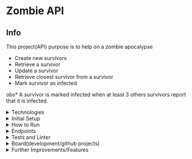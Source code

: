 # Zombie API


## Info
This project(API) purpose is to help on a zombie apocalypse

 - Create new survivors
 - Retrieve a survivor
 - Update a survivor
 - Retrieve closest survivor from a survivor 
 - Mark survivor as infected

 obs* A survivor is marked infected when at least 3 others survivors report that it is infected.

<details>
  <summary>
     Technologies
  </summary>

  - Ruby 3
  - Rails 7
  - PostgreSQL
  - Rubocop(Linter)
  - RSpec(Tests)
  - SimpleCov(Test Coverage)

</details>

<details>
  <summary>
     Initial Setup
  </summary>

Clone project(https or ssh)
```
git clone https://github.com/xitarps/zombie_api
```
or
```
git clone git@github.com:xitarps/zombie_api.git
```

Enter folder
```
cd zombie_api
```
Run Setup
```
./bin/setup.sh
```
 <hr>

Optionaly You can either generate initial data
```
rails db:seed
```
</details>

<details>
  <summary>
     How to Run
  </summary>

Run command
```
rails server
```
</details>

<details>
  <summary>
     Endpoints
  </summary>



Create new survivors
```
POST http://127.0.0.1:3000/api/v1/survivors

body: {
	"survivor": {
		"name": "new_survivor",
		"gender": ""
	}
}
```

Retrieve a survivor
```
GET http://127.0.0.1:3000/api/v1/survivors/:id
```

Update a survivor
```
PUT http://127.0.0.1:3000/api/v1/survivors/:id

body: { 
	"survivor": { 
		"id": "bee438b6-53ba-4f96-9e92-68f3b16fa4f7",
	 	"token": "376167",
    "name": "new_survivor_name",
	 	"gender": "female"
	}
}
```

Retrieve closest survivor from a survivor
```
GET http://127.0.0.1:3000/api/v1/survivors/:id/retrive_closest_survivor
```

Mark survivor as infected
```
POST http://127.0.0.1:3000/api/v1/infections/

body: {
	"infection": {
		"informer": {
			"id": "bee438b6-53ba-4f96-9e92-68f3b16fa4f7",
			"token": "376167"
		},
		"survivor": {
			"id": "7880ae37-c6f4-40eb-a1eb-c104dbba8c24"
		}
	}
}
```

</details>


<details>
  <summary>
     Tests and Linter
  </summary>

how to run tests:
```
rspec
```

how to run linter check:
```
rubocop
```

*obs: After running tests/rspec,
SimpleCov will generate a folder 'coverage' with a coverage report(open inside your browser)
```
coverage/index.html
```

</details>

<details>
  <summary>
     Board(development/github projects)
  </summary>

https://github.com/users/xitarps/projects/2/views/1

</details>

</details>

<details>
  <summary>
     Further Improvements/Features
  </summary>

  - Use docker
  - Use a better algorithm to retrieve closest survivor
  - Add show Survivors list
  - Add Reset token
  - Host Project
  - Maybe use accepts_nested_attributes_for position inside Survivor

</details>
